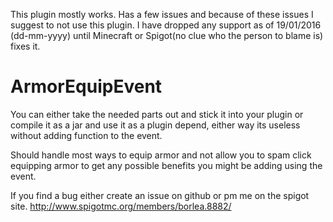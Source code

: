 This plugin mostly works. Has a few issues and because of these issues I suggest to not use this plugin. I have dropped any support as of 19/01/2016 (dd-mm-yyyy) until Minecraft or Spigot(no clue who the person to blame is) fixes it.


# ArmorEquipEvent

You can either take the needed parts out and stick it into your plugin or compile it as a jar and use it as a plugin depend, either way its useless without adding function to the event.


Should handle most ways to equip armor and not allow you to spam click equipping armor to get any possible benefits you might be adding using the event.

If you find a bug either create an issue on github or pm me on the spigot site. http://www.spigotmc.org/members/borlea.8882/
